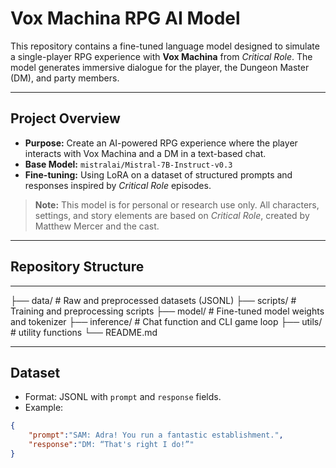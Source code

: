 # Vox Machina RPG AI Model

This repository contains a fine-tuned language model designed to simulate a single-player RPG experience with **Vox Machina** from *Critical Role*. The model generates immersive dialogue for the player, the Dungeon Master (DM), and party members.

---

## Project Overview

- **Purpose:** Create an AI-powered RPG experience where the player interacts with Vox Machina and a DM in a text-based chat.
- **Base Model:** `mistralai/Mistral-7B-Instruct-v0.3`
- **Fine-tuning:** Using LoRA on a dataset of structured prompts and responses inspired by *Critical Role* episodes.

> **Note:** This model is for personal or research use only. All characters, settings, and story elements are based on *Critical Role*, created by Matthew Mercer and the cast.

---

## Repository Structure
---

├── data/ # Raw and preprocessed datasets (JSONL)
├── scripts/ # Training and preprocessing scripts
├── model/ # Fine-tuned model weights and tokenizer
├── inference/ # Chat function and CLI game loop
├── utils/ # utility functions
└── README.md

---
## Dataset

- Format: JSONL with `prompt` and `response` fields.  
- Example:
```json
{
    "prompt":"SAM: Adra! You run a fantastic establishment.",
    "response":"DM: “That's right I do!”"
}

